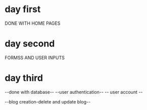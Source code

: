 # day first 

DONE WITH HOME PAGES 
# day second
FORMSS AND USER INPUTS
# day third
--done with database--
--user authentication--
-- user account --

--blog creation-delete and update blog--

